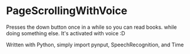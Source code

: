 # PageScrollingWithVoice
Presses the down button once in a while so you can read books. while doing something else. It's activated with voice :D

Written with Python, simply import pynput, SpeechRecognition, and Time
